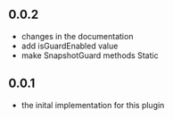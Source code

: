 ## 0.0.2

* changes in the documentation
* add isGuardEnabled value
* make SnapshotGuard methods Static
## 0.0.1

* the inital implementation for this plugin
